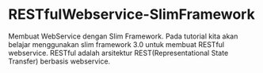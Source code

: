 # RESTfulWebservice-SlimFramework

Membuat WebService dengan Slim Framework. Pada tutorial kita akan belajar menggunakan slim framework 3.0 untuk membuat RESTful webservice. RESTful adalah arsitektur REST(Representational State Transfer) berbasis webservice. 
